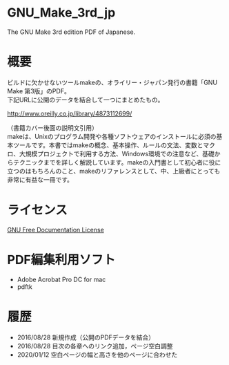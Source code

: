 GNU_Make_3rd_jp
===============
The GNU Make 3rd edition PDF of Japanese.

概要
====
ビルドに欠かせないツールmakeの、オライリー・ジャパン発行の書籍「GNU Make 第3版」のPDF。  
下記URLに公開のデータを結合して一つにまとめたもの。

<http://www.oreilly.co.jp/library/4873112699/>

（書籍カバー後面の説明文引用）  
makeは、Unixのプログラム開発や各種ソフトウェアのインストールに必須の基本ツールです。本書ではmakeの概念、基本操作、ルールの文法、変数とマクロ、大規模プロジェクトで利用する方法、Windows環境での注意など、基礎からテクニックまでを詳しく解説しています。makeの入門書として初心者に役に立つのはもちろんのこと、makeのリファレンスとして、中、上級者にとっても非常に有益な一冊です。

ライセンス
==========
[GNU Free Documentation License](https://ja.wikipedia.org/wiki/GNU_Free_Documentation_License)

PDF編集利用ソフト
=================
* Adobe Acrobat Pro DC for mac
* pdftk

履歴
====
* 2016/08/28 新規作成（公開のPDFデータを結合）
* 2016/08/28 目次の各章へのリンク追加，ページ空白調整
* 2020/01/12 空白ページの幅と高さを他のページに合わせた
